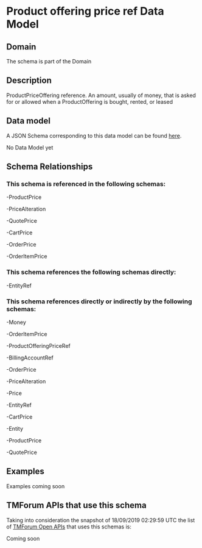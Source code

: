 # Product offering price ref Data Model

## Domain

The  schema is part of the  Domain

## Description

ProductPriceOffering reference. An amount, usually of money, that is asked for or allowed when a ProductOffering is bought, rented, or leased

## Data model

A JSON Schema corresponding to this data model can be found
[here](https://github.com/tmforum-rand/schemas/blob/master/Product/ProductOfferingPriceRef.schema.json).

No Data Model yet

## Schema Relationships

### This schema is referenced in the following schemas:

-ProductPrice

-PriceAlteration

-QuotePrice

-CartPrice

-OrderPrice

-OrderItemPrice

### This schema references the following schemas directly:

-EntityRef

### This schema references directly or indirectly by the following schemas:

-Money

-OrderItemPrice

-ProductOfferingPriceRef

-BillingAccountRef

-OrderPrice

-PriceAlteration

-Price

-EntityRef

-CartPrice

-Entity

-ProductPrice

-QuotePrice



## Examples

Examples coming soon

## TMForum APIs that use this schema

Taking into consideration the snapshot of 18/09/2019 02:29:59 UTC the list of [TMForum Open APIs](https://www.tmforum.org/open-apis/) that uses this schemas is:

Coming soon